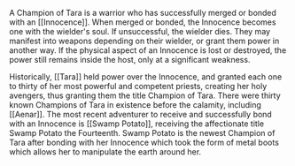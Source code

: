 A Champion of Tara is a warrior who has successfully merged or bonded with an [[Innocence]]. When merged or bonded, the Innocence becomes one with the wielder's soul. If unsuccessful, the wielder dies. They may manifest into weapons depending on their wielder, or grant them power in another way. If the physical aspect of an Innocence is lost or destroyed, the power still remains inside the host, only at a significant weakness. 

Historically, [[Tara]] held power over the Innocence, and granted each one to thirty of her most powerful and competent priests, creating her holy avengers, thus granting them the title Champion of Tara. There were thirty known Champions of Tara in existence before the calamity, including [[Aenar]]. The most recent adventurer to receive and successfully bond with an Innocence is [[Swamp Potato]], receiving the affectionate title Swamp Potato the Fourteenth. Swamp Potato is the newest Champion of Tara after bonding with her Innocence which took the form of metal boots which allows her to manipulate the earth around her.